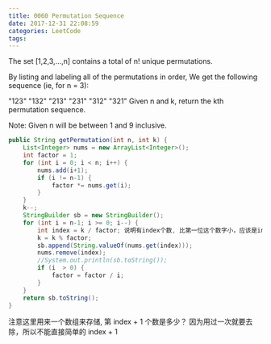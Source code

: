 ```yaml
---
title: 0060 Permutation Sequence
date: 2017-12-31 22:08:59
categories: LeetCode
tags:
---
```


The set [1,2,3,…,n] contains a total of n! unique permutations.

By listing and labeling all of the permutations in order,
We get the following sequence (ie, for n = 3):

"123"
"132"
"213"
"231"
"312"
"321"
Given n and k, return the kth permutation sequence.

Note: Given n will be between 1 and 9 inclusive.

```java
public String getPermutation(int n, int k) {
    List<Integer> nums = new ArrayList<Integer>();
    int factor = 1;
    for (int i = 0; i < n; i++) {
        nums.add(i+1);
        if (i != n-1) {
            factor *= nums.get(i);
        }
    }
    k--;
    StringBuilder sb = new StringBuilder();
    for (int i = n-1; i >= 0; i--) {
        int index = k / factor; 说明有index个数, 比第一位这个数字小，应该是index + 1
        k = k % factor;
        sb.append(String.valueOf(nums.get(index)));
        nums.remove(index);
        //System.out.println(sb.toString());
        if (i  > 0) {
            factor = factor / i;
        }
    }
    return sb.toString();
}
```

注意这里用来一个数组来存储, 第 index + 1 个数是多少？ 因为用过一次就要去除，所以不能直接简单的 index + 1
